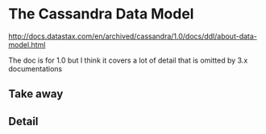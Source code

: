 # The Cassandra Data Model

http://docs.datastax.com/en/archived/cassandra/1.0/docs/ddl/about-data-model.html

The doc is for 1.0 but I think it covers a lot of detail that is omitted by 3.x documentations

## Take away

## Detail
